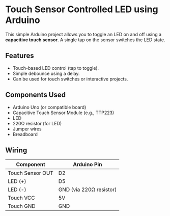 # Touch Sensor Controlled LED using Arduino

This simple Arduino project allows you to toggle an LED on and off using a **capacitive touch sensor**. A single tap on the sensor switches the LED state.

## Features

- Touch-based LED control (tap to toggle).
- Simple debounce using a delay.
- Can be used for touch switches or interactive projects.

## Components Used

- Arduino Uno (or compatible board)
- Capacitive Touch Sensor Module (e.g., TTP223)
- LED
- 220Ω resistor (for LED)
- Jumper wires
- Breadboard

## Wiring

| Component         | Arduino Pin |
|------------------|-------------|
| Touch Sensor OUT | D2          |
| LED (+)          | D5          |
| LED (-)          | GND (via 220Ω resistor) |
| Touch VCC        | 5V          |
| Touch GND        | GND         |

